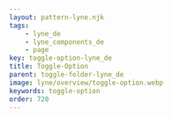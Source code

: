 ```yaml
---
layout: pattern-lyne.njk
tags: 
    - lyne_de
    - lyne_components_de
    - page
key: toggle-option-lyne_de
title: Toggle-Option
parent: toggle-folder-lyne_de
image: lyne/overview/toggle-option.webp
keywords: toggle-option
order: 720
---
```

